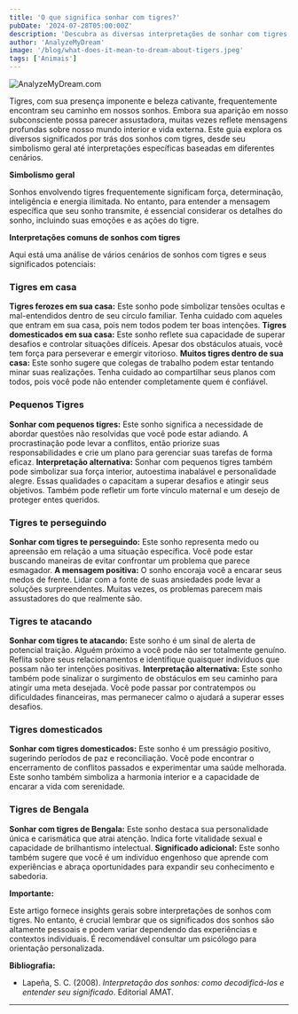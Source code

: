 ```yaml
---
title: 'O que significa sonhar com tigres?'
pubDate: '2024-07-28T05:00:00Z'
description: 'Descubra as diversas interpretações de sonhar com tigres, desde a representação de força e liderança até o reflexo dos seus medos internos.'
author: 'AnalyzeMyDream'
image: '/blog/what-does-it-mean-to-dream-about-tigers.jpeg'
tags: ['Animais']
---
```


![AnalyzeMyDream.com](/blog/what-does-it-mean-to-dream-about-tigers.jpeg)


Tigres, com sua presença imponente e beleza cativante, frequentemente encontram seu caminho em nossos sonhos. Embora sua aparição em nosso subconsciente possa parecer assustadora, muitas vezes reflete mensagens profundas sobre nosso mundo interior e vida externa. Este guia explora os diversos significados por trás dos sonhos com tigres, desde seu simbolismo geral até interpretações específicas baseadas em diferentes cenários.

**Simbolismo geral**

Sonhos envolvendo tigres frequentemente significam força, determinação, inteligência e energia ilimitada. No entanto, para entender a mensagem específica que seu sonho transmite, é essencial considerar os detalhes do sonho, incluindo suas emoções e as ações do tigre.

**Interpretações comuns de sonhos com tigres**

Aqui está uma análise de vários cenários de sonhos com tigres e seus significados potenciais:

### Tigres em casa

**Tigres ferozes em sua casa:** Este sonho pode simbolizar tensões ocultas e mal-entendidos dentro de seu círculo familiar. Tenha cuidado com aqueles que entram em sua casa, pois nem todos podem ter boas intenções.
**Tigres domesticados em sua casa:** Este sonho reflete sua capacidade de superar desafios e controlar situações difíceis. Apesar dos obstáculos atuais, você tem força para perseverar e emergir vitorioso.
**Muitos tigres dentro de sua casa:** Este sonho sugere que colegas de trabalho podem estar tentando minar suas realizações. Tenha cuidado ao compartilhar seus planos com todos, pois você pode não entender completamente quem é confiável.

### Pequenos Tigres

**Sonhar com pequenos tigres:** Este sonho significa a necessidade de abordar questões não resolvidas que você pode estar adiando. A procrastinação pode levar a conflitos, então priorize suas responsabilidades e crie um plano para gerenciar suas tarefas de forma eficaz.
**Interpretação alternativa:** Sonhar com pequenos tigres também pode simbolizar sua força interior, autoestima inabalável e personalidade alegre. Essas qualidades o capacitam a superar desafios e atingir seus objetivos. Também pode refletir um forte vínculo maternal e um desejo de proteger entes queridos.

### Tigres te perseguindo

**Sonhar com tigres te perseguindo:** Este sonho representa medo ou apreensão em relação a uma situação específica. Você pode estar buscando maneiras de evitar confrontar um problema que parece esmagador.
**A mensagem positiva:** O sonho encoraja você a encarar seus medos de frente. Lidar com a fonte de suas ansiedades pode levar a soluções surpreendentes. Muitas vezes, os problemas parecem mais assustadores do que realmente são.

### Tigres te atacando

**Sonhar com tigres te atacando:** Este sonho é um sinal de alerta de potencial traição. Alguém próximo a você pode não ser totalmente genuíno. Reflita sobre seus relacionamentos e identifique quaisquer indivíduos que possam não ter intenções positivas.
**Interpretação alternativa:** Este sonho também pode sinalizar o surgimento de obstáculos em seu caminho para atingir uma meta desejada. Você pode passar por contratempos ou dificuldades financeiras, mas permanecer calmo o ajudará a superar esses desafios.

### Tigres domesticados

**Sonhar com tigres domesticados:** Este sonho é um presságio positivo, sugerindo períodos de paz e reconciliação. Você pode encontrar o encerramento de conflitos passados ​​e experimentar uma saúde melhorada. Este sonho também simboliza a harmonia interior e a capacidade de encarar a vida com serenidade.

### Tigres de Bengala

**Sonhar com tigres de Bengala:** Este sonho destaca sua personalidade única e carismática que atrai atenção. Indica forte vitalidade sexual e capacidade de brilhantismo intelectual. 
**Significado adicional:** Este sonho também sugere que você é um indivíduo engenhoso que aprende com experiências e abraça oportunidades para expandir seu conhecimento e sabedoria.

**Importante:**

Este artigo fornece insights gerais sobre interpretações de sonhos com tigres. No entanto, é crucial lembrar que os significados dos sonhos são altamente pessoais e podem variar dependendo das experiências e contextos individuais. É recomendável consultar um psicólogo para orientação personalizada.

**Bibliografia:**

* Lapeña, S. C. (2008). *Interpretação dos sonhos: como decodificá-los e entender seu significado*. Editorial AMAT.

---